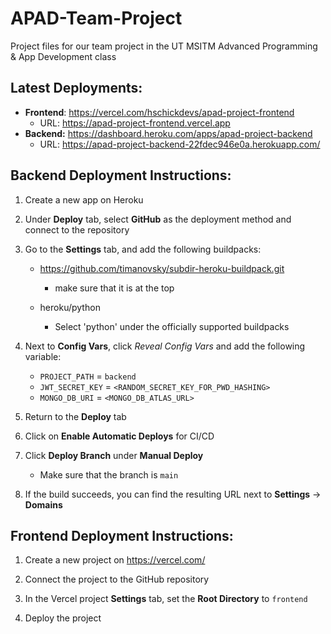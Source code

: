 # APAD-Team-Project
Project files for our team project in the UT MSITM Advanced Programming &amp; App Development class

## Latest Deployments:

* **Frontend**: https://vercel.com/hschickdevs/apad-project-frontend
    - URL: https://apad-project-frontend.vercel.app
* **Backend:** https://dashboard.heroku.com/apps/apad-project-backend
    - URL: https://apad-project-backend-22fdec946e0a.herokuapp.com/

## Backend Deployment Instructions:

1. Create a new app on Heroku

2. Under **Deploy** tab, select **GitHub** as the deployment method and connect to the repository

3. Go to the **Settings** tab, and add the following buildpacks:

    * https://github.com/timanovsky/subdir-heroku-buildpack.git 
        
        - make sure that it is at the top

    * heroku/python 
    
        - Select 'python' under the officially supported buildpacks

4. Next to **Config Vars**, click _Reveal Config Vars_ and add the following variable:

    * `PROJECT_PATH` = `backend`
    * `JWT_SECRET_KEY` = `<RANDOM_SECRET_KEY_FOR_PWD_HASHING>`
    * `MONGO_DB_URI` = `<MONGO_DB_ATLAS_URL>`

5. Return to the **Deploy** tab 

6. Click on **Enable Automatic Deploys** for CI/CD

7. Click **Deploy Branch** under **Manual Deploy**

    * Make sure that the branch is `main`

8. If the build succeeds, you can find the resulting URL next to **Settings** -> **Domains**

## Frontend Deployment Instructions:

1. Create a new project on https://vercel.com/

2. Connect the project to the GitHub repository

3. In the Vercel project **Settings** tab, set the **Root Directory** to `frontend`

4. Deploy the project
